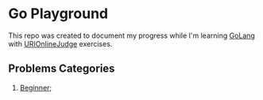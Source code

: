 # Go Playground

This repo was created to document my progress while I'm learning [GoLang](https://golang.org/) with [URIOnlineJudge](https://www.urionlinejudge.com.br/judge/pt) exercises.

## Problems Categories

1. [Beginner](./1_beginner/README.md);
